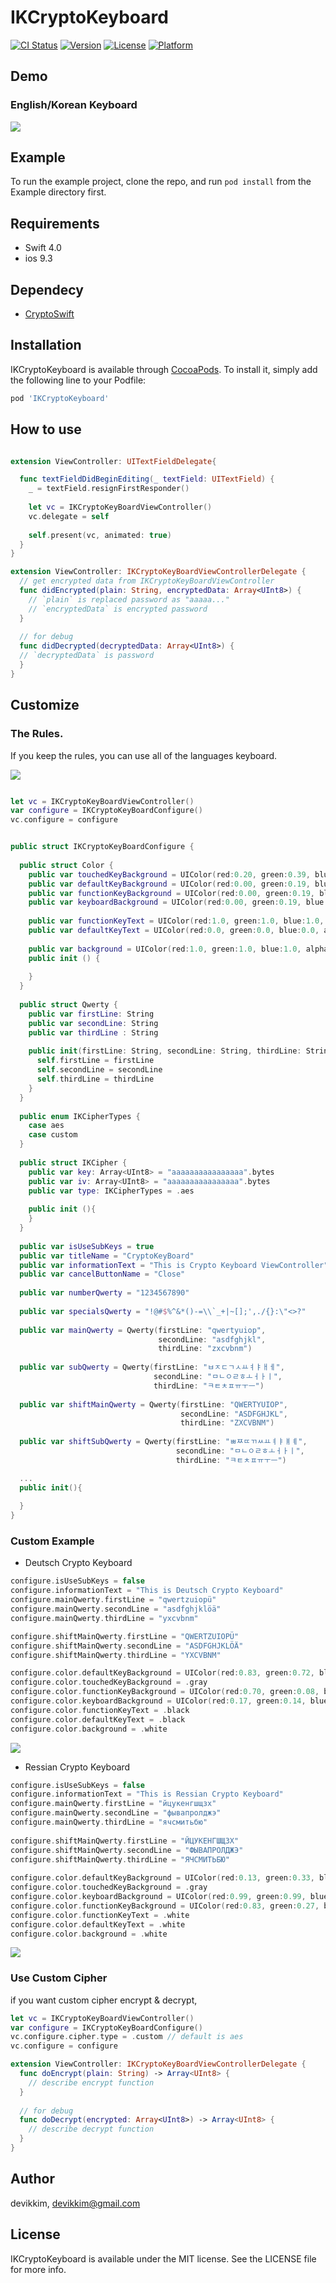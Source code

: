 # IKCryptoKeyboard

[![CI Status](https://img.shields.io/travis/leibniz55/IKCryptoKeyboard.svg?style=flat)](https://travis-ci.org/leibniz55/IKCryptoKeyboard)
[![Version](https://img.shields.io/cocoapods/v/IKCryptoKeyboard.svg?style=flat)](https://cocoapods.org/pods/IKCryptoKeyboard)
[![License](https://img.shields.io/cocoapods/l/IKCryptoKeyboard.svg?style=flat)](https://cocoapods.org/pods/IKCryptoKeyboard)
[![Platform](https://img.shields.io/cocoapods/p/IKCryptoKeyboard.svg?style=flat)](https://cocoapods.org/pods/IKCryptoKeyboard)

## Demo
### English/Korean Keyboard
<img src="/Screenshots/show_me_the_money.gif" />

## Example

To run the example project, clone the repo, and run `pod install` from the Example directory first.

## Requirements

- Swift 4.0
- ios 9.3

## Dependecy
- [CryptoSwift](https://github.com/krzyzanowskim/CryptoSwift)

## Installation

IKCryptoKeyboard is available through [CocoaPods](https://cocoapods.org). To install
it, simply add the following line to your Podfile:

```ruby
pod 'IKCryptoKeyboard'
```

## How to use

``` swift

extension ViewController: UITextFieldDelegate{

  func textFieldDidBeginEditing(_ textField: UITextField) {
    _ = textField.resignFirstResponder()
    
    let vc = IKCryptoKeyBoardViewController()
    vc.delegate = self
    
    self.present(vc, animated: true)
  }
}

extension ViewController: IKCryptoKeyBoardViewControllerDelegate {
  // get encrypted data from IKCryptoKeyBoardViewController
  func didEncrypted(plain: String, encryptedData: Array<UInt8>) {
    // `plain` is replaced password as "aaaaa..."
    // `encryptedData` is encrypted password
  }
  
  // for debug
  func didDecrypted(decryptedData: Array<UInt8>) {
  // `decryptedData` is password
  }
}


```

## Customize

### The Rules.

If you keep the rules, you can use all of the languages keyboard. 

<img src="/Screenshots/IKCryptoKeyboard_Description.png" />


``` swift

let vc = IKCryptoKeyBoardViewController()
var configure = IKCryptoKeyBoardConfigure()
vc.configure = configure


public struct IKCryptoKeyBoardConfigure {
  
  public struct Color {
    public var touchedKeyBackground = UIColor(red:0.20, green:0.39, blue:0.73, alpha:1.0)
    public var defaultKeyBackground = UIColor(red:0.00, green:0.19, blue:0.53, alpha:1.0)
    public var functionKeyBackground = UIColor(red:0.00, green:0.19, blue:0.53, alpha:1.0)
    public var keyboardBackground = UIColor(red:0.00, green:0.19, blue:0.53, alpha:1.0)
    
    public var functionKeyText = UIColor(red:1.0, green:1.0, blue:1.0, alpha:1.0)
    public var defaultKeyText = UIColor(red:0.0, green:0.0, blue:0.0, alpha:1.0)
    
    public var background = UIColor(red:1.0, green:1.0, blue:1.0, alpha:1.0)
    public init () {
      
    }
  }
  
  public struct Qwerty {
    public var firstLine: String
    public var secondLine: String
    public var thirdLine : String
    
    public init(firstLine: String, secondLine: String, thirdLine: String){
      self.firstLine = firstLine
      self.secondLine = secondLine
      self.thirdLine = thirdLine
    }
  }
  
  public enum IKCipherTypes {
    case aes
    case custom
  }
  
  public struct IKCipher {
    public var key: Array<UInt8> = "aaaaaaaaaaaaaaaa".bytes
    public var iv: Array<UInt8> = "aaaaaaaaaaaaaaaa".bytes
    public var type: IKCipherTypes = .aes
    
    public init (){
    }
  }
  
  public var isUseSubKeys = true
  public var titleName = "CryptoKeyBoard"
  public var informationText = "This is Crypto Keyboard ViewController"
  public var cancelButtonName = "Close"
  
  public var numberQwerty = "1234567890"
  
  public var specialsQwerty = "!@#$%^&*()-=\\`_+|~[];',./{}:\"<>?"
  
  public var mainQwerty = Qwerty(firstLine: "qwertyuiop",
                                 secondLine: "asdfghjkl",
                                 thirdLine: "zxcvbnm")
  
  public var subQwerty = Qwerty(firstLine: "ㅂㅈㄷㄱㅅㅛㅕㅑㅐㅔ",
                                secondLine: "ㅁㄴㅇㄹㅎㅗㅓㅏㅣ",
                                thirdLine: "ㅋㅌㅊㅍㅠㅜㅡ")
  
  public var shiftMainQwerty = Qwerty(firstLine: "QWERTYUIOP",
                                      secondLine: "ASDFGHJKL",
                                      thirdLine: "ZXCVBNM")
  
  public var shiftSubQwerty = Qwerty(firstLine: "ㅃㅉㄸㄲㅆㅛㅕㅑㅒㅖ",
                                     secondLine: "ㅁㄴㅇㄹㅎㅗㅓㅏㅣ",
                                     thirdLine: "ㅋㅌㅊㅍㅠㅜㅡ")

  ...
  public init(){
    
  }
}

```

### Custom Example
- Deutsch Crypto Keyboard
``` swift
configure.isUseSubKeys = false
configure.informationText = "This is Deutsch Crypto Keyboard"
configure.mainQwerty.firstLine = "qwertzuiopü"
configure.mainQwerty.secondLine = "asdfghjklöä"
configure.mainQwerty.thirdLine = "yxcvbnm"

configure.shiftMainQwerty.firstLine = "QWERTZUIOPÜ"
configure.shiftMainQwerty.secondLine = "ASDFGHJKLÖÄ"
configure.shiftMainQwerty.thirdLine = "YXCVBNM"

configure.color.defaultKeyBackground = UIColor(red:0.83, green:0.72, blue:0.21, alpha:1.0)
configure.color.touchedKeyBackground = .gray
configure.color.functionKeyBackground = UIColor(red:0.70, green:0.08, blue:0.08, alpha:1.0)
configure.color.keyboardBackground = UIColor(red:0.17, green:0.14, blue:0.14, alpha:1.0)
configure.color.functionKeyText = .black
configure.color.defaultKeyText = .black
configure.color.background = .white
```
<img src="/Screenshots/Deutsch.png" />
 
- Ressian Crypto Keyboard
``` swift
configure.isUseSubKeys = false
configure.informationText = "This is Ressian Crypto Keyboard"
configure.mainQwerty.firstLine = "йцукенгшщзх"
configure.mainQwerty.secondLine = "фывапролджэ"
configure.mainQwerty.thirdLine = "ячсмитьбю"
    
configure.shiftMainQwerty.firstLine = "ЙЦУКЕНГШЩЗХ"
configure.shiftMainQwerty.secondLine = "ФЫВАПРОЛДЖЭ"
configure.shiftMainQwerty.thirdLine = "ЯЧСМИТЬБЮ"
    
configure.color.defaultKeyBackground = UIColor(red:0.13, green:0.33, blue:0.99, alpha:1.0)
configure.color.touchedKeyBackground = .gray
configure.color.keyboardBackground = UIColor(red:0.99, green:0.99, blue:0.99, alpha:1.0)
configure.color.functionKeyBackground = UIColor(red:0.83, green:0.27, blue:0.27, alpha:1.0)
configure.color.functionKeyText = .white
configure.color.defaultKeyText = .white
configure.color.background = .white
```
<img src="/Screenshots/Ressian.png" />


### Use Custom Cipher
if you want custom cipher encrypt & decrypt,

``` swift
let vc = IKCryptoKeyBoardViewController()
var configure = IKCryptoKeyBoardConfigure()
vc.configure.cipher.type = .custom // default is aes
vc.configure = configure

extension ViewController: IKCryptoKeyBoardViewControllerDelegate {
  func doEncrypt(plain: String) -> Array<UInt8> {
    // describe encrypt function
  }
  
  // for debug
  func doDecrypt(encrypted: Array<UInt8>) -> Array<UInt8> {
    // describe decrypt function
  }
}

```

## Author

devikkim, devikkim@gmail.com

## License

IKCryptoKeyboard is available under the MIT license. See the LICENSE file for more info.
